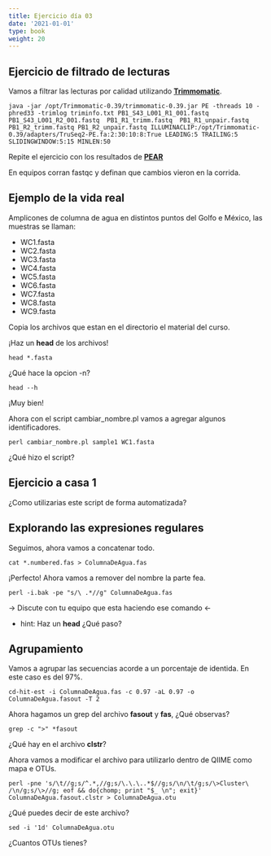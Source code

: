 ```yaml
---
title: Ejercicio día 03
date: '2021-01-01'
type: book
weight: 20
---
```


## Ejercicio de filtrado de lecturas

Vamos a filtrar las lecturas por calidad utilizando [**Trimmomatic**](http://www.usadellab.org/cms/?page=trimmomatic).

```
java -jar /opt/Trimmomatic-0.39/trimmomatic-0.39.jar PE -threads 10 -phred33 -trimlog triminfo.txt PB1_S43_L001_R1_001.fastq PB1_S43_L001_R2_001.fastq  PB1_R1_trimm.fastq  PB1_R1_unpair.fastq PB1_R2_trimm.fastq PB1_R2_unpair.fastq ILLUMINACLIP:/opt/Trimmomatic-0.39/adapters/TruSeq2-PE.fa:2:30:10:8:True LEADING:5 TRAILING:5 SLIDINGWINDOW:5:15 MINLEN:50
```

Repite el ejercicio con los resultados de [**PEAR**](https://cme.h-its.org/exelixis/web/software/pear/)

En equipos corran fastqc y definan que cambios vieron en la corrida.

## Ejemplo de la vida real

Amplicones de columna de agua en distintos puntos del Golfo e México, las muestras se llaman: 

  - WC1.fasta  
  - WC2.fasta  
  - WC3.fasta  
  - WC4.fasta  
  - WC5.fasta
  - WC6.fasta  
  - WC7.fasta  
  - WC8.fasta  
  - WC9.fasta

Copia los archivos que estan en el directorio el material del curso.


¡Haz un **head** de los archivos! 

```
head *.fasta
```

¿Qué hace la opcion -n?

```
head --h
```

¡Muy bien!

Ahora con el script cambiar_nombre.pl vamos a agregar algunos identificadores. 

```
perl cambiar_nombre.pl sample1 WC1.fasta
```

¿Qué hizo el script?

## Ejercicio a casa 1

¿Como utilizarias este script de forma automatizada?

## Explorando las expresiones regulares

Seguimos, ahora vamos a concatenar todo.

```
cat *.numbered.fas > ColumnaDeAgua.fas
```

¡Perfecto! Ahora vamos a remover del nombre la parte fea.

```
perl -i.bak -pe "s/\ .*//g" ColumnaDeAgua.fas

```

-> Discute con tu equipo que esta haciendo ese comando <-  

  - hint: Haz un **head** ¿Qué paso? 

## Agrupamiento

Vamos a agrupar las secuencias acorde a un porcentaje de identida. En este caso es del 97%.

```
cd-hit-est -i ColumnaDeAgua.fas -c 0.97 -aL 0.97 -o ColumnaDeAgua.fasout -T 2
```

Ahora hagamos un grep del archivo **fasout** y **fas**, ¿Qué observas?

```
grep -c ">" *fasout
```

¿Qué hay en el archivo **clstr**?

Ahora vamos a modificar el archivo para utilizarlo dentro de QIIME como mapa e OTUs.

```
perl -pne 's/\t//g;s/^.*,//g;s/\.\.\..*$//g;s/\n/\t/g;s/\>Cluster\ /\n/g;s/\>//g; eof && do{chomp; print "$_ \n"; exit}' ColumnaDeAgua.fasout.clstr > ColumnaDeAgua.otu
```

¿Qué puedes decir de este archivo?

```
sed -i '1d' ColumnaDeAgua.otu
```

¿Cuantos OTUs tienes?
